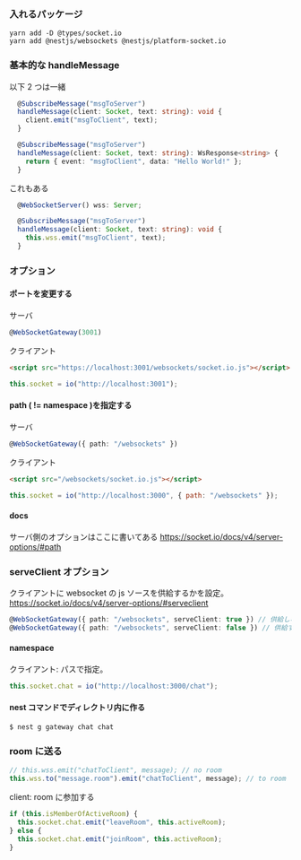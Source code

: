 ### 入れるパッケージ

```
yarn add -D @types/socket.io
yarn add @nestjs/websockets @nestjs/platform-socket.io
```

### 基本的な handleMessage

以下 2 つは一緒

```ts
  @SubscribeMessage("msgToServer")
  handleMessage(client: Socket, text: string): void {
    client.emit("msgToClient", text);
  }
```

```ts
  @SubscribeMessage("msgToServer")
  handleMessage(client: Socket, text: string): WsResponse<string> {
    return { event: "msgToClient", data: "Hello World!" };
  }
```

これもある

```ts
  @WebSocketServer() wss: Server;

  @SubscribeMessage("msgToServer")
  handleMessage(client: Socket, text: string): void {
    this.wss.emit("msgToClient", text);
  }
```

### オプション

#### ポートを変更する

サーバ

```ts
@WebSocketGateway(3001)
```

クライアント

```html
<script src="https://localhost:3001/websockets/socket.io.js"></script>
```

```js
this.socket = io("http://localhost:3001");
```

#### path ( != namespace )を指定する

サーバ

```ts
@WebSocketGateway({ path: "/websockets" })
```

クライアント

```html
<script src="/websockets/socket.io.js"></script>
```

```js
this.socket = io("http://localhost:3000", { path: "/websockets" });
```

#### docs

サーバ側のオプションはここに書いてある
https://socket.io/docs/v4/server-options/#path

### serveClient オプション

クライアントに websocket の js ソースを供給するかを設定。
https://socket.io/docs/v4/server-options/#serveclient

```ts
@WebSocketGateway({ path: "/websockets", serveClient: true }) // 供給しない
@WebSocketGateway({ path: "/websockets", serveClient: false }) // 供給する
```

#### namespace

クライアント: パスで指定。

```js
this.socket.chat = io("http://localhost:3000/chat");
```

#### nest コマンドでディレクトリ内に作る

```
$ nest g gateway chat chat
```

### room に送る

```ts
// this.wss.emit("chatToClient", message); // no room
this.wss.to("message.room").emit("chatToClient", message); // to room
```

client: room に参加する

```js
if (this.isMemberOfActiveRoom) {
  this.socket.chat.emit("leaveRoom", this.activeRoom);
} else {
  this.socket.chat.emit("joinRoom", this.activeRoom);
}
```

